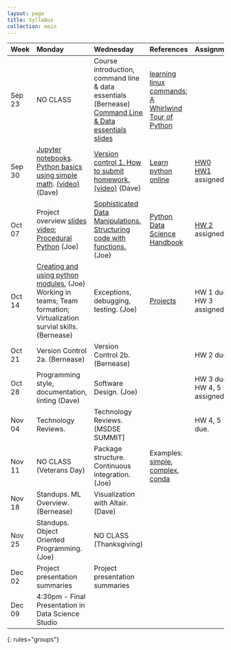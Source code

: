 ```yaml
---
layout: page
title: Syllabus
collection: main
---
```


| Week          | Monday       | Wednesday    | References         | Assignment   |
|:--------------|:--------------------|:-------------------|:-------------------|:-------------|
|Sep 23 | NO CLASS | Course introduction, command line & data essentials (Bernease) [Command Line & Data essentials slides](https://github.com/UWSEDS/LectureNotes/raw/master/01_CourseIntro_DataEssentials/CommandLine_DataEssentials.pdf)| [learning linux commands](http://linuxcommand.org/lc3_learning_the_shell.php); [A Whirlwind Tour of Python](https://jakevdp.github.io/WhirlwindTourOfPython/) | |
|Sep 30  | [Jupyter notebooks](https://raw.githubusercontent.com/UWSEDS/LectureNotes/master/02_Jupyter_and_Python_Basics/Jupyter_and_Python_Basics.ipynb). [Python basics using simple math](https://raw.githubusercontent.com/UWSEDS/LectureNotes/master/02_Jupyter_and_Python_Basics/Breakout-Simple-Math.ipynb). [(video)](https://uw.hosted.panopto.com/Panopto/Pages/Viewer.aspx?id=d2557722-80eb-4f69-b9f3-aad800ff6054) (Dave) | [Version control 1. How to submit homework.](https://github.com/UWSEDS/LectureNotes/raw/master/03_Version_Control_Part1/03_Version_Control_Part1.pptx) [(video)](https://uw.hosted.panopto.com/Panopto/Pages/Viewer.aspx?id=3881de35-ef43-4be6-8ac8-aada010070d8) (Dave)|[Learn python online](https://www.learnpython.org/) | [HW0](https://classroom.github.com/a/f0MI2yf6)<br> [HW1](https://classroom.github.com/a/_sdPB7cR) assigned.| 
Oct 07  | Project overview [slides](https://github.com/UWSEDS/LectureNotes/blob/master/02a_Projects/Project-overview.pptx) [video](https://uw.hosted.panopto.com/Panopto/Pages/Viewer.aspx?id=7575a50e-8e56-44b3-9f0b-aadf00ff8397); [Procedural Python](https://github.com/UWSEDS/LectureNotes/tree/master/02b_Procedural_Python) (Joe) | [Sophisticated Data Manipulations. Structuring code with functions.](https://uw.hosted.panopto.com/Panopto/Pages/Viewer.aspx?id=92cb18bd-8e2b-48c0-bb5d-aae100ff6b9b) (Joe) | [Python Data Science Handbook](https://jakevdp.github.io/PythonDataScienceHandbook/)| [HW 2](https://classroom.github.com/a/Qc_TSdWW) assigned. |
|Oct 14  | [Creating and using python modules.](https://uw.hosted.panopto.com/Panopto/Pages/Sessions/List.aspx#) (Joe) Working in teams; Team formation; Virtualization survial skills. (Bernease)| Exceptions, debugging, testing. (Joe) | [Projects](http://uwseds.github.io/projects.html) | HW 1 due. HW 3 assigned. |
|Oct 21  | Version Control 2a. (Bernease) |Version Control 2b. (Bernease)  | |HW 2 due.|
|Oct 28  |  Programming style, documentation, linting (Dave)  | Software Design. (Joe)   | | HW 3 due. HW 4, 5 assigned.|
|Nov 04  | Technology Reviews. | Technology Reviews.  (MSDSE SUMMIT] | | HW  4, 5 due. |
|Nov 11  | NO CLASS (Veterans Day)                                                   | Package structure. Continuous integration. (Joe) | Examples: [simple](https://github.com/dacb/codebase), [complex](https://github.com/uwescience/shablona), [conda](https://github.com/ECSHackWeek/ECSOpenData/blob/master/.travis.yml) ||
|Nov 18  | Standups. ML Overview. (Bernease)| Visualization with Altair. (Dave)
|Nov 25  | Standups. Object Oriented Programming. (Joe) | NO CLASS (Thanksgiving)| |
|Dec 02  | Project presentation summaries                                          | Project presentation summaries  ||
|Dec 09  | 4:30pm - Final Presentation in Data Science Studio | ||
{: rules="groups"}
